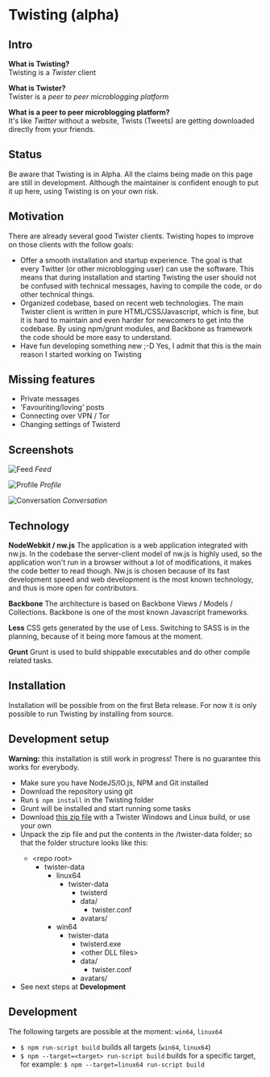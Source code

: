 Twisting (alpha)
==============

Intro
-----

**What is Twisting?**  
Twisting is a *Twister* client

**What is Twister?**  
Twister is a *peer to peer microblogging platform*

**What is a peer to peer microblogging platform?**  
It's like *Twitter* without a website, Twists (Tweets) are getting downloaded directly from your friends.

Status
------

Be aware that Twisting is in Alpha. All the claims being made on this page are still in development. Although the maintainer is confident enough to put it up here, using Twisting is on your own risk.

Motivation
----------

There are already several good Twister clients. Twisting hopes to improve on those clients with the follow goals:

- Offer a smooth installation and startup experience. The goal is that every Twitter (or other microblogging user) can use the software. This means that during installation and starting Twisting the user should not be confused with technical messages, having to compile the code, or do other technical things. 
- Organized codebase, based on recent web technologies. The main Twister client is written in pure HTML/CSS/Javascript, which is fine, but it is hard to maintain and even harder for newcomers to get into the codebase. By using npm/grunt modules, and Backbone as framework the code should be more easy to understand.
- Have fun developing something new ;-D Yes, I admit that this is the main reason I started working on Twisting

Missing features
----------------

- Private messages
- 'Favouriting/loving' posts
- Connecting over VPN / Tor
- Changing settings of Twisterd

Screenshots
-----------

![Feed](https://dl.dropboxusercontent.com/u/1146818/Twister/Screenshots/feed3.png)
*Feed*

![Profile](https://dl.dropboxusercontent.com/u/1146818/Twister/Screenshots/profile3.png)
*Profile*

![Conversation](https://dl.dropboxusercontent.com/u/1146818/Twister/Screenshots/conversation1.png)
*Conversation*

Technology
----------

**NodeWebkit / nw.js** The application is a web application integrated with nw.js. In the codebase the server-client model of nw.js is highly used, so the application won't run in a browser without a lot of modifications, it makes the code better to read though. Nw.js is chosen because of its fast development speed and web development is the most known technology, and thus is more open for contributors.

**Backbone** The architecture is based on Backbone Views / Models / Collections. Backbone is one of the most known Javascript frameworks.

**Less** CSS gets generated by the use of Less. Switching to SASS is in the planning, because of it being more famous at the moment.

**Grunt** Grunt is used to build shippable executables and do other compile related tasks.

Installation
------------

Installation will be possible from on the first Beta release. For now it is only possible to run Twisting by installing from source.

Development setup
-----------------

**Warning:** this installation is still work in progress! There is no guarantee this works for everybody.

- Make sure you have NodeJS/IO.js, NPM and Git installed
- Download the repository using git
- Run `$ npm install` in the Twisting folder
- Grunt will be installed and start running some tasks
- Download [this zip file](https://dl.dropboxusercontent.com/u/1146818/Twister/twisting-twister-data.zip "Twisting Twister Data") with a Twister Windows and Linux build, or use your own
- Unpack the zip file and put the contents in the <repo>/twister-data folder; so that the folder structure looks like this:
    - \<repo root>
        - twister-data
            - linux64
                - twister-data
                    - twisterd
                    - data/
                        - twister.conf
                    - avatars/
            - win64
                - twister-data
                    - twisterd.exe
                    - \<other DLL files>
                    - data/
                        - twister.conf
                    - avatars/
- See next steps at **Development**

Development 
-----------

The following targets are possible at the moment: `win64`, `linux64`

- `$ npm run-script build` builds all targets (`win64`, `linux64`)
- `$ npm --target=<target> run-script build` builds for a specific target, for example: `$ npm --target=linux64 run-script build`
